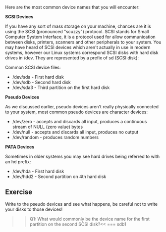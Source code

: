 Here are the most common device names that you will encounter: 

**SCSI Devices**

If you have any sort of mass storage on your machine, chances are it is using the SCSI (pronounced "scuzzy") protocol. SCSI stands for Small Computer System Interface, it is a protocol used for allow communication between disks, printers, scanners and other peripherals to your system. You may have heard of SCSI devices which aren't actually in use in modern systems, however our Linux systems correspond SCSI disks with hard disk drives in /dev. They are represented by a prefix of sd (SCSI disk):

Common SCSI device files:

* /dev/sda - First hard disk
* /dev/sdb - Second hard disk
* /dev/sda3 - Third partition on the first hard disk

**Pseudo Devices**

As we discussed earlier, pseudo devices aren't really physically connected to your system, most common pseudo devices are character devices: 

* /dev/zero - accepts and discards all input, produces a continuous stream of NULL (zero value) bytes
* /dev/null - accepts and discards all input, produces no output
* /dev/random - produces random numbers

**PATA Devices**

Sometimes in older systems you may see hard drives being referred to with an hd prefix: 

* /dev/hda - First hard disk
* /dev/hdd2 - Second partition on 4th hard disk 

## Exercise

Write to the pseudo devices and see what happens, be careful not to write your disks to those devices!

>>Q1: What would commonly be the device name for the first partition on the second SCSI disk?<<
=== sdb1
